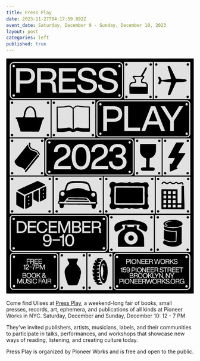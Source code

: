 ```yaml
---
title: Press Play
date: 2023-11-27T04:17:59.892Z
event_date: Saturday, December 9 - Sunday, December 10, 2023
layout: post
categories: left
published: true
---
```

![](/assets/img/press_play_4-5.jpg)

C﻿ome find Ulises at [Press Play](https://pioneerworks.org/programs/press-play-2023), a weekend-long fair of books, small presses, records, art, ephemera, and publications of all kinds at Pioneer Works in NYC. Saturday, December and Sunday, December 10: 12 - 7 PM

T﻿hey've invited publishers, artists, musicians, labels, and their communities to participate in talks, performances, and workshops that showcase new ways of reading, listening, and creating culture today.

Press Play is organized by Pioneer Works and is free and open to the public.